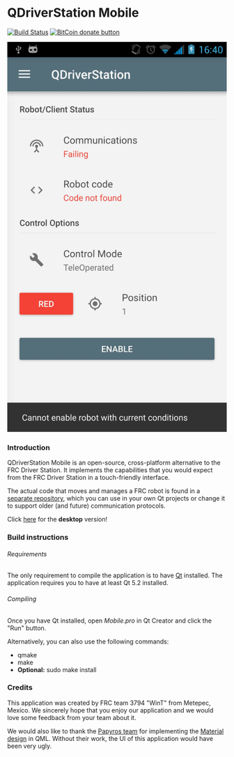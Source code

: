 # QDriverStation Mobile

[![Build Status](https://travis-ci.org/WinT-3794/DS-Mobile.svg?branch=master)](https://travis-ci.org/WinT-3794/DS-Mobile)
[![BitCoin donate button](https://img.shields.io/badge/bitcoin-donate-yellow.svg)](https://blockchain.info/address/1K85yLxjuqUmhkjP839R7C23XFhSxrefMx "Donate once-off to this project using BitCoin")

[![Screenshot](/etc/screenshots/Main.jpg)](etc/screenshots/)

### Introduction

QDriverStation Mobile is an open-source, cross-platform alternative to the FRC Driver Station. It implements the capabilities that you would expect from the FRC Driver Station in a touch-friendly interface.

The actual code that moves and manages a FRC robot is found in a [separate repository](https://github.com/WinT-3794/LibDS), which you can use in your own Qt projects or change it to support older (and future) communication protocols. 

Click [here](https://github.com/wint-3794/qdriverstation) for the **desktop** version!

### Build instructions

###### Requirements

The only requirement to compile the application is to have [Qt](http://www.qt.io/download-open-source/) installed. The application requires you to have at least Qt 5.2 installed.

###### Compiling

Once you have Qt installed, open *Mobile.pro* in Qt Creator and click the "Run" button.

Alternatively, you can also use the following commands:
- qmake
- make
- **Optional:** sudo make install

### Credits

This application was created by FRC team 3794 "WinT" from Metepec, Mexico. We sincerely hope that you enjoy our application and we would love some feedback from your team about it.

We would also like to thank the [Papyros team](https://github.com/papyros/) for implementing the [Material design](https://github.com/papyros/qml-material) in QML. Without their work, the UI of this application would have been very ugly.
